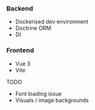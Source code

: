 
### Backend
* Dockerised dev environment
* Doctrine ORM
* DI

### Frontend
* Vue 3 
* Vite

TODO
* Font loading issue
* Visuals / image backgrounds

